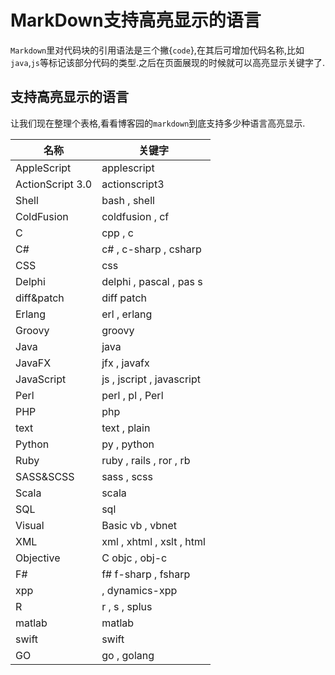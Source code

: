 # MarkDown支持高亮显示的语言  

`Markdown`里对代码块的引用语法是三个撇{```code```},在其后可增加代码名称,比如`java`,`js`等标记该部分代码的类型.之后在页面展现的时候就可以高亮显示关键字了.  

## 支持高亮显示的语言

让我们现在整理个表格,看看博客园的`markdown`到底支持多少种语言高亮显示.  

|名称|	关键字|
|----|-----|
|AppleScript|	applescript	|
|ActionScript 3.0| 	actionscript3  |
|Shell|	bash , shell	 |
|ColdFusion|	coldfusion , cf	 |
|C|	cpp , c	 |
|C#	|c# , c-sharp , csharp |
|CSS|	css	 |
|Delphi|	delphi , pascal , pas	s |
|diff&patch|	diff patch	 |
|Erlang|	erl , erlang	| 
|Groovy	|groovy	 |
|Java|	java	 
|JavaFX|	jfx , javafx	 |
|JavaScript|	js , jscript , javascript	 |
|Perl|	perl , pl , Perl	 |
|PHP|	php	 	|
|text	|text , plain	 |
|Python|	py , python	 |
|Ruby|	ruby , rails , ror , rb	 |
|SASS&SCSS|	sass , scss	 |
|Scala|	scala	 |
|SQL	|sql	 	|
|Visual |Basic	vb , vbnet	 |
|XML	|xml , xhtml , xslt , html	 |
|Objective| C	objc , obj-c	 |
|F#	|f# f-sharp , fsharp	 |
|xpp |, dynamics-xpp	 |
|R	|r , s , splus |
|matlab|	matlab	 |
|swift|	swift	 |
|GO	|go , golang	|